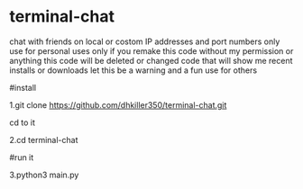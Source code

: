 # terminal-chat
chat with friends on local or costom IP addresses and port numbers
only use for personal uses only if you remake this code without my permission or anything this code will be deleted or changed code that will show me recent installs or downloads let this be a warning and a fun use for others

#install

1.git clone https://github.com/dhkiller350/terminal-chat.git

cd to it

2.cd terminal-chat

#run it

3.python3 main.py
